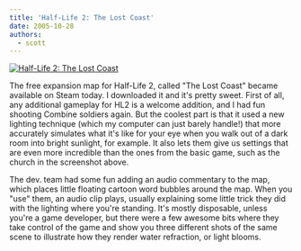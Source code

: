 ```yaml
---
title: 'Half-Life 2: The Lost Coast'
date: 2005-10-28
authors:
  - scott
---
```


[![Half-Life 2: The Lost Coast](/images/blog-photos/lostcoast.jpg)](/images/blog-photos/lostcoast.jpg)

The free expansion map for Half-Life 2, called "The Lost Coast" became available on Steam today. I downloaded it and it's pretty sweet. First of all, any additional gameplay for HL2 is a welcome addition, and I had fun shooting Combine soldiers again. But the coolest part is that it used a new lighting technique (which my computer can just barely handle!) that more accurately simulates what it's like for your eye when you walk out of a dark room into bright sunlight, for example. It also lets them give us settings that are even more incredible than the ones from the basic game, such as the church in the screenshot above.

The dev. team had some fun adding an audio commentary to the map, which places little floating cartoon word bubbles around the map. When you "use" them, an audio clip plays, usually explaining some little trick they did with the lighting where you're standing. It's mostly disposable, unless you're a game developer, but there were a few awesome bits where they take control of the game and show you three different shots of the same scene to illustrate how they render water refraction, or light blooms.

